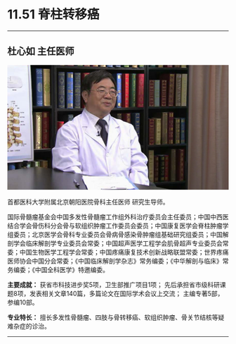 # 11.51 脊柱转移癌

---

## 杜心如 主任医师

![1682521497993](image/c11_051/1682521497993.png)

首都医科大学附属北京朝阳医院骨科主任医师 研究生导师。

国际骨髓瘤基金会中国多发性骨髓瘤工作组外科治疗委员会主任委员；中国中西医结合学会骨伤科分会骨与软组织肿瘤工作委员会委员；中国康复医学会脊柱肿瘤学组委员；北京医学会骨科专业委员会骨病骨感染骨肿瘤组基础研究组委员；中国解剖学会临床解剖学专业委员会常委；中国超声医学工程学会肌骨超声专业委员会常委；中国生物医学工程学会常委；中国疼痛康复技术创新战略联盟常委；世界疼痛医师协会中国分会常委；《中国临床解剖学杂志》常务编委；《中华解剖与临床》常务编委；《中国全科医学》特邀编委。


**主要成就：** 获省市科技进步奖5项，卫生部推广项目1项； 先后承担省市级科研课题8项，发表相关文章140篇，多篇论文在国际学术会议上交流； 主编专著5部，参编10部。


**专业特长：** 擅长多发性骨髓瘤、四肢与骨转移癌、软组织肿瘤、骨关节结核等疑难杂症的诊治。

---
